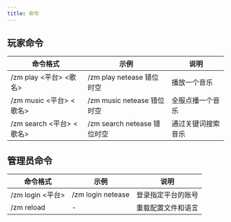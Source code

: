 ```yaml
---
title: 命令
---
```


## 玩家命令

| 命令格式                 | 示例                        | 说明               |
| ------------------------ | --------------------------- | ------------------ |
| /zm play <平台> <歌名>   | /zm play netease 错位时空   | 播放一个音乐       |
| /zm music <平台> <歌名>  | /zm music netease 错位时空  | 全服点播一个音乐   |
| /zm search <平台> <歌名> | /zm search netease 错位时空 | 通过关键词搜索音乐 |

## 管理员命令

| 命令格式         | 示例              | 说明               |
| ---------------- | ----------------- | ------------------ |
| /zm login <平台> | /zm login netease | 登录指定平台的账号 |
| /zm reload       | -                 | 重载配置文件和语言 |